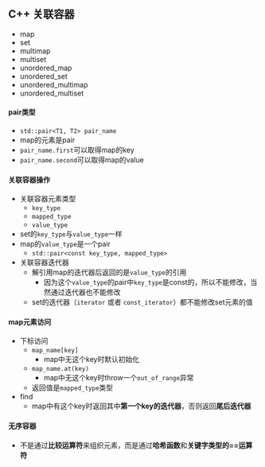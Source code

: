 ## C++ 关联容器

* map
* set
* multimap
* multiset
* unordered_map
* unordered_set
* unordered_multimap
* unordered_multiset

#### pair类型
* `std::pair<T1, T2> pair_name`
* map的元素是pair
* `pair_name.first`可以取得map的key
* `pair_name.second`可以取得map的value

#### 关联容器操作
* 关联容器元素类型
    * `key_type`
    * `mapped_type`
    * `value_type`
* set的`key_type`与`value_type`一样
* map的`value_type`是一个pair
    * `std::pair<const key_type, mapped_type>`
* 关联容器迭代器
    * 解引用map的迭代器后返回的是`value_type`的引用
        * 因为这个`value_type`的pair中`key_type`是const的，所以不能修改，当然通过迭代器也不能修改
    * set的迭代器（`iterator` 或者 `const_iterator`）都不能修改set元素的值

#### map元素访问
* 下标访问
    * `map_name[key]`
        * map中无这个key时默认初始化
    * `map_name.at(key)`
        * map中无这个key时throw一个`out_of_range`异常
    * 返回值是`mapped_type`类型
* find
    * map中有这个key时返回其中**第一个key的迭代器**，否则返回**尾后迭代器**

#### 无序容器
* 不是通过**比较运算符**来组织元素，而是通过**哈希函数**和**关键字类型的==运算符**
